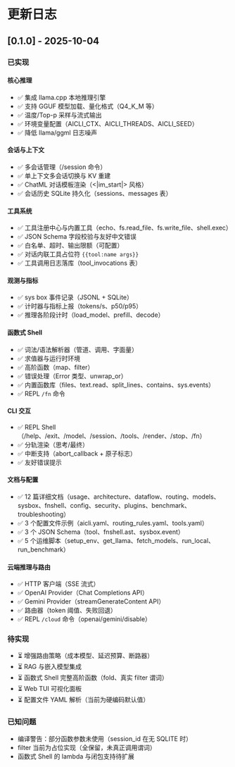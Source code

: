 # 更新日志

## [0.1.0] - 2025-10-04

### 已实现

#### 核心推理
- ✅ 集成 llama.cpp 本地推理引擎
- ✅ 支持 GGUF 模型加载、量化格式（Q4_K_M 等）
- ✅ 温度/Top-p 采样与流式输出
- ✅ 环境变量配置（AICLI_CTX、AICLI_THREADS、AICLI_SEED）
- ✅ 降低 llama/ggml 日志噪声

#### 会话与上下文
- ✅ 多会话管理（/session 命令）
- ✅ 单上下文多会话切换与 KV 重建
- ✅ ChatML 对话模板渲染（<|im_start|> 风格）
- ✅ 会话历史 SQLite 持久化（sessions、messages 表）

#### 工具系统
- ✅ 工具注册中心与内置工具（echo、fs.read_file、fs.write_file、shell.exec）
- ✅ JSON Schema 字段校验与友好中文错误
- ✅ 白名单、超时、输出限额（可配置）
- ✅ 对话内联工具占位符 `{{tool:name args}}`
- ✅ 工具调用日志落库（tool_invocations 表）

#### 观测与指标
- ✅ sys box 事件记录（JSONL + SQLite）
- ✅ 计时器与指标上报（tokens/s、p50/p95）
- ✅ 推理各阶段计时（load_model、prefill、decode）

#### 函数式 Shell
- ✅ 词法/语法解析器（管道、调用、字面量）
- ✅ 求值器与运行时环境
- ✅ 高阶函数（map、filter）
- ✅ 错误处理（Error 类型、unwrap_or）
- ✅ 内置函数库（files、text.read、split_lines、contains、sys.events）
- ✅ REPL `/fn` 命令

#### CLI 交互
- ✅ REPL Shell（/help、/exit、/model、/session、/tools、/render、/stop、/fn）
- ✅ 分轨渲染（思考/最终）
- ✅ 中断支持（abort_callback + 原子标志）
- ✅ 友好错误提示

#### 文档与配置
- ✅ 12 篇详细文档（usage、architecture、dataflow、routing、models、sysbox、fnshell、config、security、plugins、benchmark、troubleshooting）
- ✅ 3 个配置文件示例（aicli.yaml、routing_rules.yaml、tools.yaml）
- ✅ 3 个 JSON Schema（tool、fnshell.ast、sysbox.event）
- ✅ 5 个运维脚本（setup_env、get_llama、fetch_models、run_local、run_benchmark）

#### 云端推理与路由
- ✅ HTTP 客户端（SSE 流式）
- ✅ OpenAI Provider（Chat Completions API）
- ✅ Gemini Provider（streamGenerateContent API）
- ✅ 路由器（token 阈值、失败回退）
- ✅ REPL `/cloud` 命令（openai/gemini/disable）

### 待实现

- ⏳ 增强路由策略（成本模型、延迟预算、断路器）
- ⏳ RAG 与嵌入模型集成
- ⏳ 函数式 Shell 完整高阶函数（fold、真实 filter 谓词）
- ⏳ Web TUI 可视化面板
- ⏳ 配置文件 YAML 解析（当前为硬编码默认值）

### 已知问题

- 编译警告：部分函数参数未使用（session_id 在无 SQLITE 时）
- filter 当前为占位实现（全保留，未真正调用谓词）
- 函数式 Shell 的 lambda 与闭包支持待扩展


